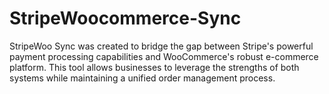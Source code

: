 # StripeWoocommerce-Sync
StripeWoo Sync was created to bridge the gap between Stripe's powerful payment processing capabilities and WooCommerce's robust e-commerce platform. This tool allows businesses to leverage the strengths of both systems while maintaining a unified order management process.
